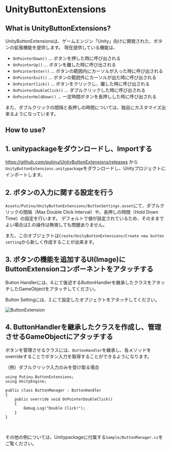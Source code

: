 # UnityButtonExtensions
## What is UnityButtonExtensions?

UnityButtonExtensionsは、ゲームエンジン「Unity」向けに開発された、ボタンの拡張機能を提供します。
現在提供している機能は、

- ```OnPointerDown()``` ... ボタンを押した時に呼び出される
- ```OnPointerUp()``` ... ボタンを離した時に呼び出される
- ```OnPointerEnter()``` ... ボタンの範囲内にカーソルが入った時に呼び出される
- ```OnPointerExit()``` ... ボタンの範囲外にカーソルが出た時に呼び出される
- ```OnPointerClick()``` ... ボタンをクリックし、離した時に呼び出される
- ```OnPointerDoubleClick()``` ... ダブルクリックした時に呼び出される
- ```OnPointerHoldDown()``` ... 一定時間ボタンを長押しした時に呼び出される

また、ダブルクリックの間隔と長押しの時間については、独自にカスタマイズ出来るようになっています。

## How to use?
## 1. unitypackageをダウンロードし、Importする
https://github.com/putinu/UnityButtonExtensions/releases から```UnityButtonExtensions.unitypackage```をダウンロードし、Unityプロジェクトにインポートします。
<br>

## 2. ボタンの入力に関する設定を行う
```Assets/Putinu/UnityButtonExtensions/ButtonSettings.asset```にて、ダブルクリックの間隔（Max Double Click Interval）や、長押しの時間（Hold Down Time）の設定を行います。
デフォルトで値が設定されているため、そのままでよい場合は2.の操作は無視しても問題ありません。

また、このオブジェクトは```Create/UnityButtonExtensions/Create new button setting```から新しく作成することが出来ます。
<br>

## 3. ボタンの機能を追加するUI(Image)にButtonExtensionコンポーネントをアタッチする
Button Handlerには、4.にて後述するButtonHandlerを継承したクラスをアタッチしたGameObjectをアタッチしてください。

Button Settingには、2.にて設定したオブジェクトをアタッチしてください。

![ButtonExtension](https://user-images.githubusercontent.com/71309829/160279824-76d67222-b687-46a0-87ac-8fcb4ab64869.png)
<br>

## 4. ButtonHandlerを継承したクラスを作成し、管理させるGameObjectにアタッチする
ボタンを管理させるクラスには、```ButtonHandler```を継承し、各メソッドをoverrideすることでボタン入力を取得することができるようになります。

（例）ダブルクリック入力のみを受け取る場合

```
using Putinu.ButtonExtensions;
using UnityEngine;

public class ButtonManager : ButtonHandler
{
    public override void OnPointerDoubleClick()
    {
        Debug.Log("Double Click!");
    }
}
```
<br>

その他の例については、Unitypackageに付属する```Sample/ButtonManager.cs```をご覧ください。
